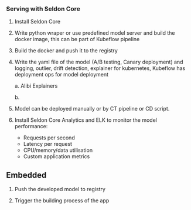 ### Serving with Seldon Core

1. Install Seldon Core

2. Write python wraper or use predefined model server and build the docker image, this can be part of Kubeflow pipeline

3. Build the docker and push it to the registry

4. Write the yaml file of the model (A/B testing, Canary deployment) and logging, outlier, drift detection, explainer for kubernetes,
    Kubeflow has deployment ops for model deployment
    
    a. Alibi Explainers
    
    b. 

5. Model can be deployed manually or by CT pipeline or CD script.

6. Install Seldon Core Analytics and ELK to monitor the model performance:
    
    - Requests per second
    - Latency per request
    - CPU/memory/data utilisation
    - Custom application metrics



## Embedded

1. Push the developed model to registry

2. Trigger the building process of the app
